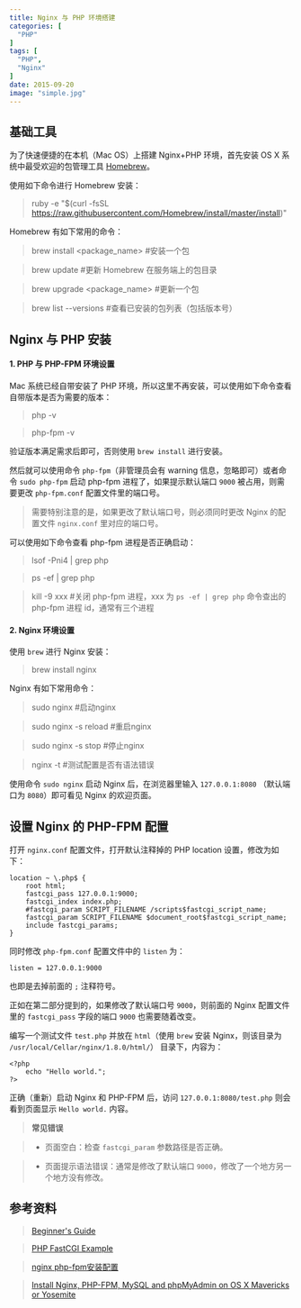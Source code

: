 ```yaml
---
title: Nginx 与 PHP 环境搭建 
categories: [
  "PHP"
]
tags: [
  "PHP",
  "Nginx"
]
date: 2015-09-20
image: "simple.jpg"
---
```


## 基础工具

为了快速便捷的在本机（Mac OS）上搭建 Nginx+PHP 环境，首先安装 OS X 系统中最受欢迎的包管理工具 [Homebrew](http://brew.sh/)。

使用如下命令进行 Homebrew 安装：

> ruby -e "$(curl -fsSL https://raw.githubusercontent.com/Homebrew/install/master/install)"

Homebrew 有如下常用的命令：

> brew install <package_name> #安装一个包

> brew update #更新 Homebrew 在服务端上的包目录

> brew upgrade <package_name> #更新一个包

> brew list --versions #查看已安装的包列表（包括版本号）

## Nginx 与 PHP 安装

#### 1. PHP 与 PHP-FPM 环境设置

Mac 系统已经自带安装了 PHP 环境，所以这里不再安装，可以使用如下命令查看自带版本是否为需要的版本：

> php -v

> php-fpm -v

验证版本满足需求后即可，否则使用 `brew install` 进行安装。

然后就可以使用命令 `php-fpm`（非管理员会有 warning 信息，忽略即可）或者命令 `sudo php-fpm` 启动 php-fpm 进程了，如果提示默认端口 `9000` 被占用，则需要更改 `php-fpm.conf` 配置文件里的端口号。

> 需要特别注意的是，如果更改了默认端口号，则必须同时更改 Nginx 的配置文件 `nginx.conf` 里对应的端口号。
 
可以使用如下命令查看 php-fpm 进程是否正确启动：

> lsof -Pni4 | grep php

> ps -ef | grep php

> kill -9 xxx #关闭 php-fpm 进程，xxx 为 `ps -ef | grep php` 命令查出的 php-fpm 进程 id，通常有三个进程

#### 2. Nginx 环境设置

使用 `brew` 进行 Nginx 安装：

> brew install nginx

Nginx 有如下常用命令：

> sudo nginx #启动nginx

> sudo nginx -s reload #重启nginx

> sudo nginx -s stop #停止nginx

> nginx -t #测试配置是否有语法错误

使用命令 `sudo nginx` 启动 Nginx 后，在浏览器里输入 `127.0.0.1:8080` （默认端口为 `8080`）即可看见 Nginx 的欢迎页面。

## 设置 Nginx 的 PHP-FPM 配置

打开 `nginx.conf` 配置文件，打开默认注释掉的 PHP location 设置，修改为如下：

    location ~ \.php$ {
        root html;
        fastcgi_pass 127.0.0.1:9000;
        fastcgi_index index.php;
        #fastcgi_param SCRIPT_FILENAME /scripts$fastcgi_script_name;
        fastcgi_param SCRIPT_FILENAME $document_root$fastcgi_script_name;
        include fastcgi_params;
    } 
    
同时修改 `php-fpm.conf` 配置文件中的 `listen` 为：

    listen = 127.0.0.1:9000
    
也即是去掉前面的 `;` 注释符号。

正如在第二部分提到的，如果修改了默认端口号 `9000`，则前面的 Nginx 配置文件里的 `fastcgi_pass` 字段的端口 `9000` 也需要随着改变。

编写一个测试文件 `test.php` 并放在 `html`（使用 `brew` 安装 Nginx，则该目录为 `/usr/local/Cellar/nginx/1.8.0/html/`） 目录下，内容为：

    <?php
        echo "Hello world.";
    ?>
    
正确（重新）启动 Nginx 和 PHP-FPM 后，访问 `127.0.0.1:8080/test.php` 则会看到页面显示 `Hello world.` 内容。

> **常见错误**

> * 页面空白：检查 `fastcgi_param` 参数路径是否正确。

> * 页面提示语法错误：通常是修改了默认端口 `9000`，修改了一个地方另一个地方没有修改。
 
## 参考资料

> [Beginner's Guide](http://nginx.org/en/docs/beginners_guide.html)

> [PHP FastCGI Example](https://www.nginx.com/resources/wiki/start/topics/examples/phpfcgi/)

> [nginx php-fpm安装配置](http://www.nginx.cn/231.html)

> [Install Nginx, PHP-FPM, MySQL and phpMyAdmin on OS X Mavericks or Yosemite](http://blog.frd.mn/install-nginx-php-fpm-mysql-and-phpmyadmin-on-os-x-mavericks-using-homebrew/)
